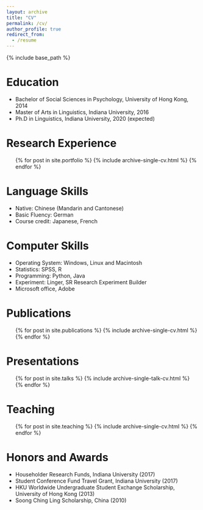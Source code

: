 ```yaml
---
layout: archive
title: "CV"
permalink: /cv/
author_profile: true
redirect_from:
  - /resume
---
```


{% include base_path %}

Education
======
* Bachelor of Social Sciences in Psychology, University of Hong Kong, 
2014
* Master of Arts in Linguistics, Indiana University, 2016
* Ph.D in Linguistics, Indiana University, 2020 (expected)

Research Experience
======
  <ul>{% for post in site.portfolio %}
    {% include archive-single-cv.html %}
  {% endfor %}</ul>
  
Language Skills
======
* Native: Chinese (Mandarin and Cantonese)
* Basic Fluency: German
* Course credit: Japanese, French

Computer Skills
=====
* Operating System: Windows, Linux and Macintosh
* Statistics: SPSS, R
* Programming: Python, Java
* Experiment: Linger, SR Research Experiment Builder
* Microsoft office, Adobe

Publications
======
  <ul>{% for post in site.publications %}
    {% include archive-single-cv.html %}
  {% endfor %}</ul>
  
Presentations
======
  <ul>{% for post in site.talks %}
    {% include archive-single-talk-cv.html %}
  {% endfor %}</ul>
  
Teaching
======
  <ul>{% for post in site.teaching %}
    {% include archive-single-cv.html %}
  {% endfor %}</ul>
  
Honors and Awards
======
* Householder Research Funds, Indiana University (2017)
* Student Conference Fund Travel Grant, Indiana University (2017)
* HKU Worldwide Undergraduate Student Exchange Scholarship, University 
of Hong Kong (2013)
* Soong Ching Ling Scholarship, China (2010)
